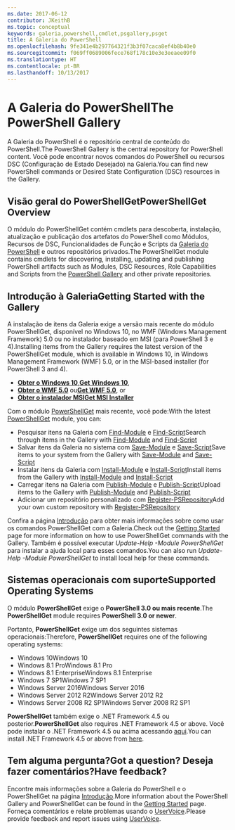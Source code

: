 ```yaml
---
ms.date: 2017-06-12
contributor: JKeithB
ms.topic: conceptual
keywords: galeria,powershell,cmdlet,psgallery,psget
title: A Galeria do PowerShell
ms.openlocfilehash: 9fe341e4b297764321f3b3f07caca8ef4b8b40e0
ms.sourcegitcommit: f069ff0689006fece768f178c10e3e3eeaee09f0
ms.translationtype: HT
ms.contentlocale: pt-BR
ms.lasthandoff: 10/13/2017
---
```

# <a name="the-powershell-gallery"></a><span data-ttu-id="56abe-103">A Galeria do PowerShell</span><span class="sxs-lookup"><span data-stu-id="56abe-103">The PowerShell Gallery</span></span>

<span data-ttu-id="56abe-104">A Galeria do PowerShell é o repositório central de conteúdo do PowerShell.</span><span class="sxs-lookup"><span data-stu-id="56abe-104">The PowerShell Gallery is the central repository for PowerShell content.</span></span> <span data-ttu-id="56abe-105">Você pode encontrar novos comandos do PowerShell ou recursos DSC (Configuração de Estado Desejado) na Galeria.</span><span class="sxs-lookup"><span data-stu-id="56abe-105">You can find new PowerShell commands or Desired State Configuration (DSC) resources in the Gallery.</span></span>

## <a name="powershellget-overview"></a><span data-ttu-id="56abe-106">Visão geral do PowerShellGet</span><span class="sxs-lookup"><span data-stu-id="56abe-106">PowerShellGet Overview</span></span>

<span data-ttu-id="56abe-107">O módulo do PowerShellGet contém cmdlets para descoberta, instalação, atualização e publicação dos artefatos do PowerShell como Módulos, Recursos de DSC, Funcionalidades de Função e Scripts da [Galeria do PowerShell](https://www.PowerShellGallery.com) e outros repositórios privados.</span><span class="sxs-lookup"><span data-stu-id="56abe-107">The PowerShellGet module contains cmdlets for discovering, installing, updating and publishing PowerShell artifacts such as Modules, DSC Resources, Role Capabilities and Scripts from the [PowerShell Gallery](https://www.PowerShellGallery.com) and other private repositories.</span></span>

## <a name="getting-started-with-the-gallery"></a><span data-ttu-id="56abe-108">Introdução à Galeria</span><span class="sxs-lookup"><span data-stu-id="56abe-108">Getting Started with the Gallery</span></span>

<span data-ttu-id="56abe-109">A instalação de itens da Galeria exige a versão mais recente do módulo PowerShellGet, disponível no Windows 10, no WMF (Windows Management Framework) 5.0 ou no instalador baseado em MSI (para PowerShell 3 e 4).</span><span class="sxs-lookup"><span data-stu-id="56abe-109">Installing items from the Gallery requires the latest version of the PowerShellGet module, which is available in Windows 10, in Windows Management Framework (WMF) 5.0, or in the MSI-based installer (for PowerShell 3 and 4).</span></span>

- <span data-ttu-id="56abe-110">[**Obter o Windows 10**](http://go.microsoft.com/fwlink/?LinkID=624830&clcid=0x409),</span><span class="sxs-lookup"><span data-stu-id="56abe-110">[**Get Windows 10**](http://go.microsoft.com/fwlink/?LinkID=624830&clcid=0x409),</span></span>
- <span data-ttu-id="56abe-111">[**Obter o WMF 5.0**](http://go.microsoft.com/fwlink/?LinkId=398175) ou</span><span class="sxs-lookup"><span data-stu-id="56abe-111">[**Get WMF 5.0**](http://go.microsoft.com/fwlink/?LinkId=398175), or</span></span>
- [<span data-ttu-id="56abe-112">**Obter o instalador MSI**</span><span class="sxs-lookup"><span data-stu-id="56abe-112">**Get MSI Installer**</span></span>](http://go.microsoft.com/fwlink/?LinkID=746217&clcid=0x409)

<span data-ttu-id="56abe-113">Com o módulo [PowerShellGet](http://go.microsoft.com/fwlink/?LinkID=760387&clcid=0x409) mais recente, você pode:</span><span class="sxs-lookup"><span data-stu-id="56abe-113">With the latest [PowerShellGet](http://go.microsoft.com/fwlink/?LinkID=760387&clcid=0x409) module, you can:</span></span>

-   <span data-ttu-id="56abe-114">Pesquisar itens na Galeria com [Find-Module](https://go.microsoft.com/fwlink/?LinkId=821658) e [Find-Script](https://go.microsoft.com/fwlink/?LinkId=822322)</span><span class="sxs-lookup"><span data-stu-id="56abe-114">Search through items in the Gallery with [Find-Module](https://go.microsoft.com/fwlink/?LinkId=821658) and [Find-Script](https://go.microsoft.com/fwlink/?LinkId=822322)</span></span>
-   <span data-ttu-id="56abe-115">Salvar itens da Galeria no sistema com [Save-Module](https://go.microsoft.com/fwlink/?LinkId=821669) e [Save-Script](https://go.microsoft.com/fwlink/?LinkId=822334)</span><span class="sxs-lookup"><span data-stu-id="56abe-115">Save items to your system from the Gallery with [Save-Module](https://go.microsoft.com/fwlink/?LinkId=821669) and [Save-Script](https://go.microsoft.com/fwlink/?LinkId=822334)</span></span>
-   <span data-ttu-id="56abe-116">Instalar itens da Galeria com [Install-Module](https://go.microsoft.com/fwlink/?LinkId=821663) e [Install-Script](https://go.microsoft.com/fwlink/?LinkId=822327)</span><span class="sxs-lookup"><span data-stu-id="56abe-116">Install items from the Gallery with [Install-Module](https://go.microsoft.com/fwlink/?LinkId=821663) and [Install-Script](https://go.microsoft.com/fwlink/?LinkId=822327)</span></span>
-   <span data-ttu-id="56abe-117">Carregar itens na Galeria com [Publish-Module](https://go.microsoft.com/fwlink/?LinkId=821666) e [Publish-Script](https://go.microsoft.com/fwlink/?LinkId=822331)</span><span class="sxs-lookup"><span data-stu-id="56abe-117">Upload items to the Gallery with [Publish-Module](https://go.microsoft.com/fwlink/?LinkId=821666) and [Publish-Script](https://go.microsoft.com/fwlink/?LinkId=822331)</span></span>
-   <span data-ttu-id="56abe-118">Adicionar um repositório personalizado com [Register-PSRepository](https://go.microsoft.com/fwlink/?LinkId=821668)</span><span class="sxs-lookup"><span data-stu-id="56abe-118">Add your own custom repository with [Register-PSRepository](https://go.microsoft.com/fwlink/?LinkId=821668)</span></span>

<span data-ttu-id="56abe-119">Confira a página [Introdução](psgallery/psgallery_gettingstarted.md) para obter mais informações sobre como usar os comandos PowerShellGet com a Galeria.</span><span class="sxs-lookup"><span data-stu-id="56abe-119">Check out the [Getting Started](psgallery/psgallery_gettingstarted.md) page for more information on how to use PowerShellGet commands with the Gallery.</span></span> <span data-ttu-id="56abe-120">Também é possível executar *Update-Help -Module PowerShellGet* para instalar a ajuda local para esses comandos.</span><span class="sxs-lookup"><span data-stu-id="56abe-120">You can also run *Update-Help -Module PowerShellGet* to install local help for these commands.</span></span>

## <a name="supported-operating-systems"></a><span data-ttu-id="56abe-121">Sistemas operacionais com suporte</span><span class="sxs-lookup"><span data-stu-id="56abe-121">Supported Operating Systems</span></span>

<span data-ttu-id="56abe-122">O módulo **PowerShellGet** exige o **PowerShell 3.0 ou mais recente**.</span><span class="sxs-lookup"><span data-stu-id="56abe-122">The **PowerShellGet** module requires **PowerShell 3.0 or newer**.</span></span>

<span data-ttu-id="56abe-123">Portanto, **PowerShellGet** exige um dos seguintes sistemas operacionais:</span><span class="sxs-lookup"><span data-stu-id="56abe-123">Therefore, **PowerShellGet** requires one of the following operating systems:</span></span>

- <span data-ttu-id="56abe-124">Windows 10</span><span class="sxs-lookup"><span data-stu-id="56abe-124">Windows 10</span></span>
- <span data-ttu-id="56abe-125">Windows 8.1 Pro</span><span class="sxs-lookup"><span data-stu-id="56abe-125">Windows 8.1 Pro</span></span>
- <span data-ttu-id="56abe-126">Windows 8.1 Enterprise</span><span class="sxs-lookup"><span data-stu-id="56abe-126">Windows 8.1 Enterprise</span></span>
- <span data-ttu-id="56abe-127">Windows 7 SP1</span><span class="sxs-lookup"><span data-stu-id="56abe-127">Windows 7 SP1</span></span>
- <span data-ttu-id="56abe-128">Windows Server 2016</span><span class="sxs-lookup"><span data-stu-id="56abe-128">Windows Server 2016</span></span>
- <span data-ttu-id="56abe-129">Windows Server 2012 R2</span><span class="sxs-lookup"><span data-stu-id="56abe-129">Windows Server 2012 R2</span></span>
- <span data-ttu-id="56abe-130">Windows Server 2008 R2 SP1</span><span class="sxs-lookup"><span data-stu-id="56abe-130">Windows Server 2008 R2 SP1</span></span>

<span data-ttu-id="56abe-131">**PowerShellGet** também exige o .NET Framework 4.5 ou posterior.</span><span class="sxs-lookup"><span data-stu-id="56abe-131">**PowerShellGet** also  requires .NET Framework 4.5 or above.</span></span> <span data-ttu-id="56abe-132">Você pode instalar o .NET Framework 4.5 ou acima acessando [aqui](https://msdn.microsoft.com/en-us/library/5a4x27ek.aspx).</span><span class="sxs-lookup"><span data-stu-id="56abe-132">You can install .NET Framework 4.5 or above from [here](https://msdn.microsoft.com/en-us/library/5a4x27ek.aspx).</span></span>


## <a name="got-a-question-have-feedback"></a><span data-ttu-id="56abe-133">Tem alguma pergunta?</span><span class="sxs-lookup"><span data-stu-id="56abe-133">Got a question?</span></span> <span data-ttu-id="56abe-134">Deseja fazer comentários?</span><span class="sxs-lookup"><span data-stu-id="56abe-134">Have feedback?</span></span>

<span data-ttu-id="56abe-135">Encontre mais informações sobre a Galeria do PowerShell e o PowerShellGet na página [Introdução](psgallery/psgallery_gettingstarted.md).</span><span class="sxs-lookup"><span data-stu-id="56abe-135">More information about the PowerShell Gallery and PowerShellGet can be found in the [Getting Started](psgallery/psgallery_gettingstarted.md) page.</span></span> <span data-ttu-id="56abe-136">Forneça comentários e relate problemas usando o [UserVoice](http://windowsserver.uservoice.com/forums/301869-powershell).</span><span class="sxs-lookup"><span data-stu-id="56abe-136">Please provide feedback and report issues using [UserVoice](http://windowsserver.uservoice.com/forums/301869-powershell).</span></span>

